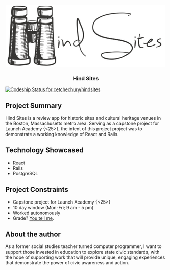 <p align="center">
  <a href="https://dailyconstitutional.com">
    <img alt="Hindsites" src="https://github.com/cetchechury/hindsites/blob/master/hindsites-logo-large.png" width="500">
  </a>
</p>

<h3 align="center">
  Hind Sites
</h3>

[![Codeship Status for cetchechury/hindsites](https://app.codeship.com/projects/c4b65390-9c50-0137-a3db-565e75d15121/status?branch=master)](https://app.codeship.com/projects/358799)


## Project Summary
Hind Sites is a review app for historic sites and cultural heritage venues in the Boston, Massachusetts metro area. Serving as a capstone project for Launch Academy {<25>}, the intent of this project project was to demonstrate a working knowledge of React and Rails.

## Technology Showcased
* React
* Rails
* PostgreSQL

## Project Constraints
* Capstone project for Launch Academy {<25>}
* 10 day window (Mon-Fri; 9 am - 5 pm)
* Worked autonomously
* Grade? [You tell me](mailto:cetchechury@gmail.com).

## About the author
As a former social studies teacher turned computer programmer, I want to support those invested in education to explore state civic standards, with the hope of supporting work that will provide unique, engaging experiences that demonstrate the power of civic awareness and action.
